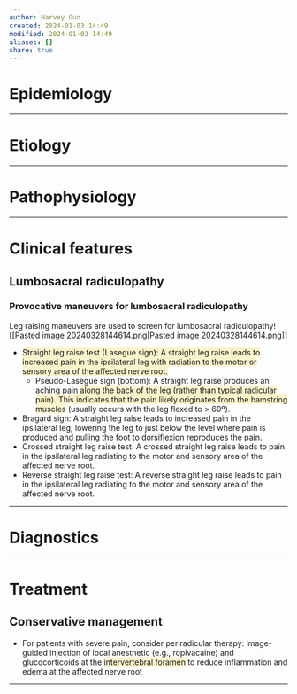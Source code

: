 ```yaml
---
author: Harvey Guo
created: 2024-01-03 14:49
modified: 2024-01-03 14:49
aliases: []
share: true
---
```

# Epidemiology


---
# Etiology


---
# Pathophysiology


---
# Clinical features
## Lumbosacral radiculopathy
### Provocative maneuvers for lumbosacral radiculopathy
Leg raising maneuvers are used to screen for lumbosacral radiculopathy![[Pasted image 20240328144614.png|Pasted image 20240328144614.png]]
- <span style="background:rgba(240, 200, 0, 0.2)">Straight leg raise test (Lasegue sign): A straight leg raise leads to increased pain in the ipsilateral leg with radiation to the motor or sensory area of the affected nerve root. </span>
	- Pseudo-Lasègue sign (bottom): A straight leg raise produces an aching pain <span style="background:rgba(240, 200, 0, 0.2)">along the back of the leg (rather than typical radicular pain). This indicates that the pain likely originates from the hamstring muscles</span> (usually occurs with the leg flexed to > 60º).
- Bragard sign: A straight leg raise leads to increased pain in the ipsilateral leg; lowering the leg to just below the level where pain is produced and pulling the foot to dorsiflexion reproduces the pain.
- Crossed straight leg raise test: A crossed straight leg raise leads to pain in the ipsilateral leg radiating to the motor and sensory area of the affected nerve root. 
- Reverse straight leg raise test: A reverse straight leg raise leads to pain in the ipsilateral leg radiating to the motor and sensory area of the affected nerve root. 

---
# Diagnostics


---
# Treatment
## Conservative management
- For patients with severe pain, consider periradicular therapy: image-guided injection of local anesthetic (e.g., ropivacaine) and glucocorticoids at the <span style="background:rgba(240, 200, 0, 0.2)">intervertebral foramen</span> to reduce inflammation and edema at the affected nerve root

---
